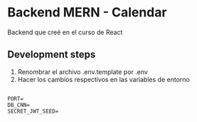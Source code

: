 # Backend MERN - Calendar

Backend que creé en el curso de React

## Development steps

 1. Renombrar el archivo .env.template por .env
 2. Hacer los cambios respectivos en las variables de entorno

 ```

 PORT=
 DB_CNN=
 SECRET_JWT_SEED=

 ```